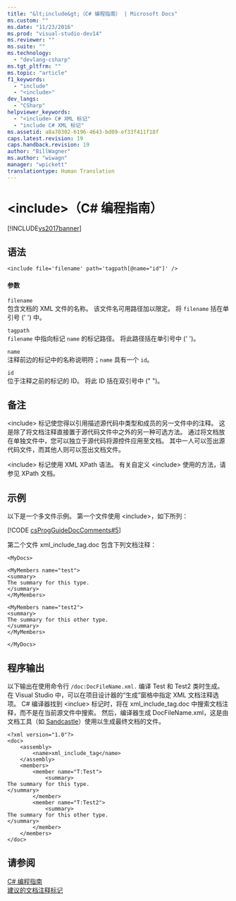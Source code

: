 ```yaml
---
title: "&lt;include&gt;（C# 编程指南） | Microsoft Docs"
ms.custom: ""
ms.date: "11/23/2016"
ms.prod: "visual-studio-dev14"
ms.reviewer: ""
ms.suite: ""
ms.technology: 
  - "devlang-csharp"
ms.tgt_pltfrm: ""
ms.topic: "article"
f1_keywords: 
  - "include"
  - "<include>"
dev_langs: 
  - "CSharp"
helpviewer_keywords: 
  - "<include> C# XML 标记"
  - "include C# XML 标记"
ms.assetid: a8a70302-6196-4643-bd09-ef33f411f18f
caps.latest.revision: 19
caps.handback.revision: 19
author: "BillWagner"
ms.author: "wiwagn"
manager: "wpickett"
translationtype: Human Translation
---
```

# &lt;include&gt;（C# 编程指南）
[!INCLUDE[vs2017banner](../../../csharp/includes/vs2017banner.md)]

## 语法  
  
```  
<include file='filename' path='tagpath[@name="id"]' />  
```  
  
#### 参数  
 `filename`  
 包含文档的 XML 文件的名称。  该文件名可用路径加以限定。  将 `filename` 括在单引号 \(' '\) 中。  
  
 `tagpath`  
 `filename` 中指向标记 `name` 的标记路径。  将此路径括在单引号中 \(' '\)。  
  
 `name`  
 注释前边的标记中的名称说明符；`name` 具有一个 `id`。  
  
 `id`  
 位于注释之前的标记的 ID。  将此 ID 括在双引号中 \(" "\)。  
  
## 备注  
 \<include\> 标记使您得以引用描述源代码中类型和成员的另一文件中的注释。  这是除了将文档注释直接置于源代码文件中之外的另一种可选方法。  通过将文档放在单独文件中，您可以独立于源代码将源控件应用至文档。  其中一人可以签出源代码文件，而其他人则可以签出文档文件。  
  
 \<include\> 标记使用 XML XPath 语法。  有关自定义 \<include\> 使用的方法，请参见 XPath 文档。  
  
## 示例  
 以下是一个多文件示例。  第一个文件使用 \<include\>，如下所列：  
  
 [!CODE [csProgGuideDocComments#5](../CodeSnippet/VS_Snippets_VBCSharp/csProgGuideDocComments#5)]  
  
 第二个文件 xml\_include\_tag.doc 包含下列文档注释：  
  
```  
<MyDocs>  
  
<MyMembers name="test">  
<summary>  
The summary for this type.  
</summary>  
</MyMembers>  
  
<MyMembers name="test2">  
<summary>  
The summary for this other type.  
</summary>  
</MyMembers>  
  
</MyDocs>  
```  
  
## 程序输出  
 以下输出在使用命令行 `/doc:DocFileName.xml.` 编译 Test 和 Test2 类时生成。在 Visual Studio 中，可以在项目设计器的“生成”窗格中指定 XML 文档注释选项。  C\# 编译器找到 \<inclue\> 标记时，将在 xml\_include\_tag.doc 中搜索文档注释，而不是在当前源文件中搜索。  然后，编译器生成 DocFileName.xml，这是由文档工具（如 [Sandcastle](http://go.microsoft.com/fwlink/?LinkId=124061)）使用以生成最终文档的文件。  
  
```  
<?xml version="1.0"?>   
<doc>   
    <assembly>   
        <name>xml_include_tag</name>   
    </assembly>   
    <members>   
        <member name="T:Test">   
            <summary>   
The summary for this type.   
</summary>   
        </member>   
        <member name="T:Test2">   
            <summary>   
The summary for this other type.   
</summary>   
        </member>   
    </members>   
</doc>   
```  
  
## 请参阅  
 [C\# 编程指南](../../../csharp/programming-guide/index.md)   
 [建议的文档注释标记](../../../csharp/programming-guide/xmldoc/recommended-tags-for-documentation-comments.md)